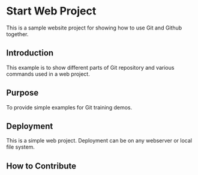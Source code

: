 # Start Web Project

This is a sample website project for showing how to use Git and Github together.

## Introduction

This example is to show different parts of Git repository and various commands used in a web project.

## Purpose

To provide simple examples for Git training demos.

## Deployment

This is a simple web project. Deployment can be on any webserver or local file system.

## How to Contribute

